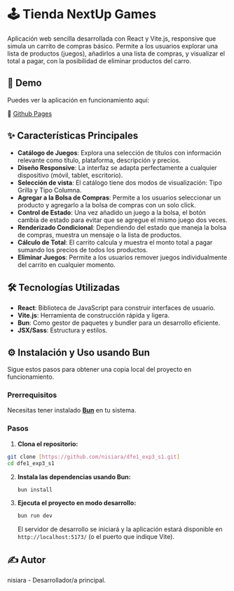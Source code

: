 # 🕹️ Tienda NextUp Games
Aplicación web sencilla desarrollada con React y Vite.js, responsive que simula un carrito de compras básico. Permite a los usuarios explorar una lista de productos (juegos), añadirlos a una lista de compras, y visualizar el total a pagar, con la posibilidad de eliminar productos del carro.

## 🚀 Demo
Puedes ver la aplicación en funcionamiento aquí:

🔗 [Github Pages](https://nisiara.github.io/dfe1_exp3_s1/)


## ✨ Características Principales

* **Catálogo de Juegos**: Explora una selección de títulos con información relevante como título, plataforma, descripción y precios.
* **Diseño Responsive**: La interfaz se adapta perfectamente a cualquier dispositivo (móvil, tablet, escritorio).
* **Selección de vista**: El catálogo tiene dos modos de visualización: Tipo Grilla y Tipo Columna.
* **Agregar a la Bolsa de Compras**: Permite a los usuarios seleccionar un producto y agregarlo a la bolsa de compras con un solo click.
* **Control de Estado**: Una vez añadido un juego a la bolsa, el botón cambia de estado para evitar que se agregue el mismo juego dos veces.
* **Renderizado Condicional**: Dependiendo del estado que maneja la bolsa de compras, muestra un mensaje o la lista de productos.
* **Cálculo de Total**: El carrito calcula y muestra el monto total a pagar sumando los precios de todos los productos.
* **Eliminar Juegos**: Permite a los usuarios remover juegos individualmente del carrito en cualquier momento.


## 🛠️ Tecnologías Utilizadas

* **React**: Biblioteca de JavaScript para construir interfaces de usuario.
* **Vite.js**: Herramienta de construcción rápida y ligera.
* **Bun**: Como gestor de paquetes y bundler para un desarrollo eficiente.
* **JSX/Sass**: Estructura y estilos.


## ⚙️ Instalación y Uso usando Bun

Sigue estos pasos para obtener una copia local del proyecto en funcionamiento.

### Prerrequisitos

Necesitas tener instalado **[Bun](https://bun.com/)** en tu sistema.

### Pasos

1.  **Clona el repositorio:**

  ```bash
  git clone [https://github.com/nisiara/dfe1_exp3_s1.git]
  cd dfe1_exp3_s1
  ```

2.  **Instala las dependencias usando Bun:**

    ```bash
    bun install
    ```

3.  **Ejecuta el proyecto en modo desarrollo:**

    ```bash
    bun run dev
    ```

    El servidor de desarrollo se iniciará y la aplicación estará disponible en `http://localhost:5173/` (o el puerto que indique Vite).


## ✍️ Autor
nisiara - Desarrollador/a principal.





